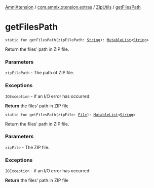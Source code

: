 [AmniXtension](../../index.md) / [com.amnix.xtension.extras](../index.md) / [ZipUtils](index.md) / [getFilesPath](./get-files-path.md)

# getFilesPath

`static fun getFilesPath(zipFilePath: `[`String`](https://kotlinlang.org/api/latest/jvm/stdlib/kotlin/-string/index.html)`): `[`MutableList`](https://kotlinlang.org/api/latest/jvm/stdlib/kotlin.collections/-mutable-list/index.html)`<`[`String`](https://kotlinlang.org/api/latest/jvm/stdlib/kotlin/-string/index.html)`>`

Return the files' path in ZIP file.

### Parameters

`zipFilePath` - The path of ZIP file.

### Exceptions

`IOException` - if an I/O error has occurred

**Return**
the files' path in ZIP file

`static fun getFilesPath(zipFile: `[`File`](http://docs.oracle.com/javase/6/docs/api/java/io/File.html)`): `[`MutableList`](https://kotlinlang.org/api/latest/jvm/stdlib/kotlin.collections/-mutable-list/index.html)`<`[`String`](https://kotlinlang.org/api/latest/jvm/stdlib/kotlin/-string/index.html)`>`

Return the files' path in ZIP file.

### Parameters

`zipFile` - The ZIP file.

### Exceptions

`IOException` - if an I/O error has occurred

**Return**
the files' path in ZIP file

